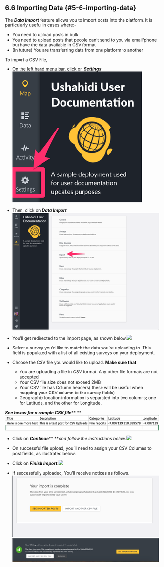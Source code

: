 ## 6.6 Importing Data {#5-6-importing-data}

The _**Data Import**_ feature allows you to import posts into the platform. It is particularly useful in cases where:-

* You need to upload posts in bulk
* You need to upload posts that people can’t send to you via email/phone but have the data available in CSV format
* \(In future\) You are transferring data from one platform to another

To import a CSV File,

* On the left hand menu bar, click on _**Settings**_![](/assets/Click_on_settings.png)

* Then, click on _**Data Import**_![](/assets/Updated_Import.png)

* You’ll get redirected to the import page, as shown below.![](https://lh5.googleusercontent.com/FzHPPuIItiCVqMKc4h9JpuvPjGegUkYuIAMdM0JG_PKcHXqLqrXGM9OesdOyoV_WZ84XDjlYGRC2wkAdo15ZeTCa5wE4kZod4IT4giot3trDpkypsleeC3o8bJDxffIM0fq9VE04)

* Select a survey you’d like to match the data you’re uploading to. This field is populated with a list of all existing surveys on your deployment.

* Choose the CSV file you would like to upload. **Make sure that**

  * You are uploading a file in CSV format. Any other file formats are not accepted
  * Your CSV file size does not exceed 2MB
  * Your CSV file has Column headers\( these will be useful when mapping your CSV column to the survey fields\)
  * Geographic location information is separated into two columns; one for Latitude, and the other for Longitude.

_**See below for a sample CSV file**_** **![Sample CSV File.png](../assets/sample_csv_file.png)

* Click on _**Continue**_** **_and follow the instructions below_.![](https://lh6.googleusercontent.com/VpncbWoF-G-JEiH291YnlMyKmh104Q55u4YJdTRlYgRrTGWPaZ0E9e4KvbdRVTnTFJv5c41h63ib2FZCcJE4rzzdRyeemEVfakL2m4NqYHrrjjtbgL9BKPfdr-Zu85PR0oDV9LnY)

* On successful file upload, you’ll need to assign your CSV Columns to post fields, as illustrated below.

* Click on _**Finish Import.**_![](https://lh4.googleusercontent.com/HW4sy8R4ApwN40JSUrTQQOvD5OFV98Aq-roTtKVvjeKbdc_gCu-QhyAkR3kBY55ocqCZywDAX2hW7d3Fd1fyRc-leuTyj_043db5wiN_w-wqiw_IT4TkKkECTqRaEAmA8QEP1hln)

* If successfully uploaded, You’ll receive notices as follows.![](/assets/Success_import.png)![](/assets/success_import_2.png)



